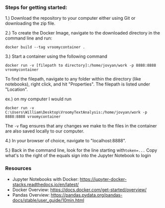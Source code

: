 ### Steps for getting started:

1.) Download the repository to your computer either using Git or downloading the zip file.

2.) To create the Docker Image, navigate to the downloaded directory in the command line and run: 
```
docker build --tag vroomycontainer .
```

3.) Start a container using the following command
```
docker run -v [filepath to directory]:/home/jovyan/work -p 8888:8888 vroomycontainer
```
To find the filepath, navigate to any folder within the directory (like notebooks), right click, and hit "Properties". The filepath is listed under "Location".

ex.) on my computer I would run
```
docker run -v C:\Users\William\Desktop\VroomyTextAnalysis:/home/jovyan/work -p 8888:8888 vroomycontainer
```
The `-v` flag ensures that any changes we make to the files in the container are also saved locally to our computer.

4.) In your browser of choice, navigate to "localhost:8888". 

5.) Back in the command line, look for the line starting with`token=...`
Copy what's to the right of the equals sign into the Jupyter Notebook to login

### Resources
* Jupyter Notebooks with Docker: https://jupyter-docker-stacks.readthedocs.io/en/latest/
* Docker Overview: https://docs.docker.com/get-started/overview/
* Pandas Overview: https://pandas.pydata.org/pandas-docs/stable/user_guide/10min.html
